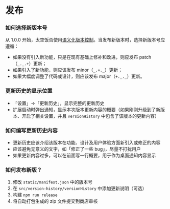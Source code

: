 # 发布

### 如何选择新版本号

从 1.0.0 开始，太空饭否使用[语义化版本控制](https://semver.org)。当发布新版本时，选择新版本号应遵循：

- 如果没有引入新功能，只是在现有基础上修补和改进，则应发布 patch（`_._.+`）更新；
- 如果引入了新功能，则应该发布 minor（`_.+._`）更新；
- 如果大幅度调整了代码或设计，则应该发布 major（`+._._`）更新。

### 更新历史的显示位置

- 「设置」→「更新历史」，显示完整的更新历史
- 扩展启动时弹出通知，显示本次版本更新内容的概要（如果刚刚升级到了新版本、开启了相关设置，并且 `versionHistory` 中包含了该版本的更新内容）

### 如何编写更新历史内容

- 更新历史应该介绍该版本在功能、设计及用户体验方面新引入或修正的内容
- 应该避免无意义的文字，如「修正了一些 bug」，尽量不打扰用户
- 如果更新内容过多，可以在前面写一行概要，用于作为桌面通知内容显示

### 如何发布新版？

1. 修改 `static/manifest.json` 中的版本号
1. 在 `src/version-history/versionHistory` 中添加更新说明（可选）
1. 构建 `npm run release`
1. 将自动打包生成的 zip 文件提交到商店审核
